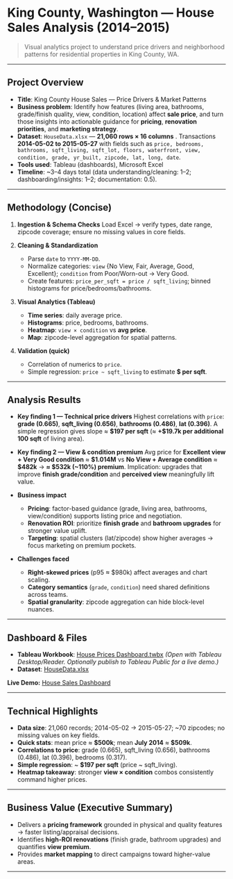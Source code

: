 # King County, Washington — House Sales Analysis (2014–2015)

> Visual analytics project to understand price drivers and neighborhood patterns for residential properties in King County, WA.

---

## Project Overview

* **Title**: King County House Sales — Price Drivers & Market Patterns
* **Business problem**:
  Identify how features (living area, bathrooms, grade/finish quality, view, condition, location) affect **sale price**, and turn those insights into actionable guidance for **pricing**, **renovation priorities**, and **marketing strategy**.
* **Dataset**:
  `HouseData.xlsx` — **21,060 rows × 16 columns** . Transactions **2014-05-02 to 2015-05-27** with fields such as `price, bedrooms, bathrooms, sqft_living, sqft_lot, floors, waterfront, view, condition, grade, yr_built, zipcode, lat, long, date`.
* **Tools used**:
  Tableau (dashboards), Microsoft Excel
* **Timeline**: \~3–4 days total (data understanding/cleaning: 1–2; dashboarding/insights: 1–2; documentation: 0.5).

---

## Methodology (Concise)

1. **Ingestion & Schema Checks**
   Load Excel → verify types, date range, zipcode coverage; ensure no missing values in core fields.
2. **Cleaning & Standardization**

   * Parse `date` to `YYYY-MM-DD`.
   * Normalize categories: `view` {No View, Fair, Average, Good, Excellent}; `condition` from Poor/Worn-out → Very Good.
   * Create features: `price_per_sqft = price / sqft_living`; binned histograms for price/bedrooms/bathrooms.
3. **Visual Analytics (Tableau)**

   * **Time series**: daily average price.
   * **Histograms**: price, bedrooms, bathrooms.
   * **Heatmap**: `view × condition` vs **avg price**.
   * **Map**: zipcode-level aggregation for spatial patterns.
4. **Validation (quick)**

   * Correlation of numerics to `price`.
   * Simple regression: `price ~ sqft_living` to estimate **\$ per sqft**.

---

## Analysis Results

* **Key finding 1 — Technical price drivers**
  Highest correlations with `price`: **grade (0.665)**, **sqft\_living (0.656)**, **bathrooms (0.486)**, **lat (0.396)**.
  A simple regression gives slope ≈ **\$197 per sqft** (≈ **+\$19.7k per additional 100 sqft** of living area).

* **Key finding 2 — View & condition premium**
  Avg price for **Excellent view + Very Good condition** ≈ **\$1.014M** vs **No View + Average condition** ≈ **\$482k** → **≈ \$532k (\~110%) premium**.
  Implication: upgrades that improve **finish grade/condition** and **perceived view** meaningfully lift value.

* **Business impact**

  * **Pricing**: factor-based guidance (grade, living area, bathrooms, view/condition) supports listing price and negotiation.
  * **Renovation ROI**: prioritize **finish grade** and **bathroom upgrades** for stronger value uplift.
  * **Targeting**: spatial clusters (lat/zipcode) show higher averages → focus marketing on premium pockets.

* **Challenges faced**

  * **Right-skewed prices** (p95 ≈ \$980k) affect averages and chart scaling.
  * **Category semantics** (`grade`, `condition`) need shared definitions across teams.
  * **Spatial granularity**: zipcode aggregation can hide block-level nuances.

---

## Dashboard & Files

* **Tableau Workbook**: [House Prices Dashboard.twbx](./assets/House-Prices-Dashboard.twbx)
  *(Open with Tableau Desktop/Reader. Optionally publish to Tableau Public for a live demo.)*
* **Dataset**: [HouseData.xlsx](./assets/HouseData.xlsx)

**Live Demo:**
[House Sales Dashboard](https://public.tableau.com/app/profile/muhammad.zaki8426/viz/HousePricesDashboard_17339701719370/KingCountyHouseSales?publish=yes)

---

## Technical Highlights

* **Data size**: 21,060 records; 2014-05-02 → 2015-05-27; \~70 zipcodes; no missing values on key fields.
* **Quick stats**: mean price ≈ **\$500k**; mean **July 2014** ≈ **\$509k**.
* **Correlations to price**: grade (0.665), sqft\_living (0.656), bathrooms (0.486), lat (0.396), bedrooms (0.317).
* **Simple regression**: \~ **\$197 per sqft** (price \~ sqft\_living).
* **Heatmap takeaway**: stronger **view × condition** combos consistently command higher prices.

---

## Business Value (Executive Summary)

* Delivers a **pricing framework** grounded in physical and quality features → faster listing/appraisal decisions.
* Identifies **high-ROI renovations** (finish grade, bathroom upgrades) and quantifies **view premium**.
* Provides **market mapping** to direct campaigns toward higher-value areas.

---
